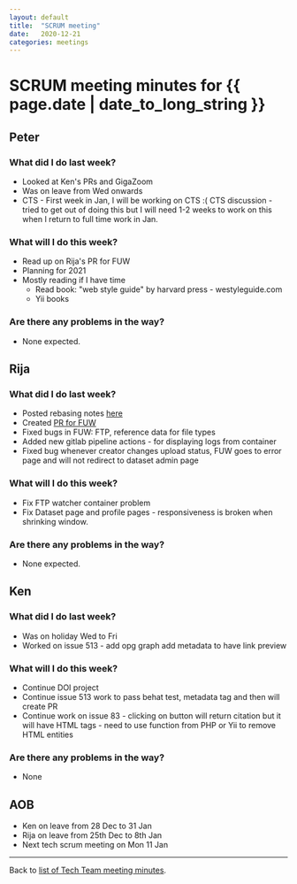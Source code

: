 ```yaml
---
layout: default
title:  "SCRUM meeting"
date:   2020-12-21
categories: meetings
---
```

# SCRUM meeting minutes for {{ page.date | date_to_long_string }}

## Peter

### What did I do last week?
* Looked at Ken's PRs and GigaZoom
* Was on leave from Wed onwards 
* CTS - First week in Jan, I will be working on CTS :( CTS discussion - tried to get out of doing this but I will need 1-2 weeks to work on this when I return to full time work in Jan.

### What will I do this week?
* Read up on Rija's PR for FUW
* Planning for 2021
* Mostly reading if I have time
    * Read book: "web style guide" by harvard press - westyleguide.com 
    * Yii books


### Are there any problems in the way?
* None expected.


## Rija

### What did I do last week?
* Posted rebasing notes [here](https://gist.github.com/rija/f2665f78a64abde6cc6c72b4435d7aa1)
* Created [PR for FUW](https://github.com/gigascience/gigadb-website/pull/546)
* Fixed bugs in FUW: FTP, reference data for file types
* Added new gitlab pipeline actions - for displaying logs from container
* Fixed bug whenever creator changes upload status, FUW goes to error page and 
  will not redirect to dataset admin page

### What will I do this week?
* Fix FTP watcher container problem
* Fix Dataset page and profile pages - responsiveness is broken when shrinking
  window. 


### Are there any problems in the way?
* None expected.

## Ken

### What did I do last week?
* Was on holiday Wed to Fri
* Worked on issue 513 - add opg graph add metadata to have link preview

### What will I do this week?
* Continue DOI project
* Continue issue 513 work to pass behat test, metadata tag and then will create PR
* Continue work on issue 83 - clicking on button will return citation but it 
  will have HTML tags - need to use function from PHP or Yii to remove HTML 
  entities

### Are there any problems in the way?
* None

## AOB

* Ken on leave from 28 Dec to 31 Jan
* Rija on leave from 25th Dec to 8th Jan
* Next tech scrum meeting on Mon 11 Jan

<hr>

Back to [list of Tech Team meeting minutes][scrum-meetings].

[scrum-meetings]: /techteam/index.html
